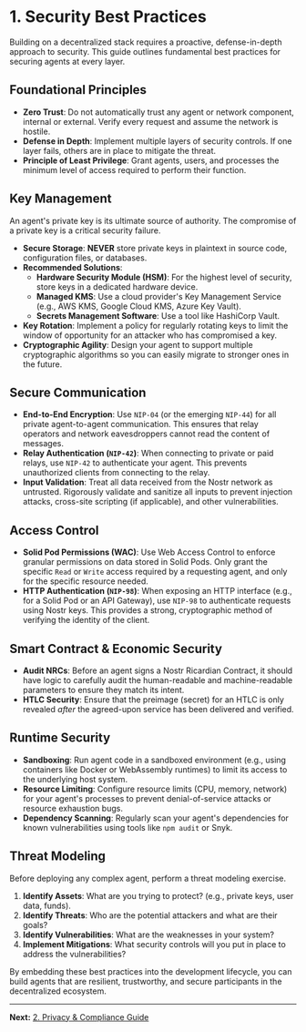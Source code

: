 # 1. Security Best Practices

Building on a decentralized stack requires a proactive, defense-in-depth approach to security. This guide outlines fundamental best practices for securing agents at every layer.

## Foundational Principles

*   **Zero Trust**: Do not automatically trust any agent or network component, internal or external. Verify every request and assume the network is hostile.
*   **Defense in Depth**: Implement multiple layers of security controls. If one layer fails, others are in place to mitigate the threat.
*   **Principle of Least Privilege**: Grant agents, users, and processes the minimum level of access required to perform their function.

## Key Management

An agent's private key is its ultimate source of authority. The compromise of a private key is a critical security failure.

*   **Secure Storage**: **NEVER** store private keys in plaintext in source code, configuration files, or databases.
*   **Recommended Solutions**:
    *   **Hardware Security Module (HSM)**: For the highest level of security, store keys in a dedicated hardware device.
    *   **Managed KMS**: Use a cloud provider's Key Management Service (e.g., AWS KMS, Google Cloud KMS, Azure Key Vault).
    *   **Secrets Management Software**: Use a tool like HashiCorp Vault.
*   **Key Rotation**: Implement a policy for regularly rotating keys to limit the window of opportunity for an attacker who has compromised a key.
*   **Cryptographic Agility**: Design your agent to support multiple cryptographic algorithms so you can easily migrate to stronger ones in the future.

## Secure Communication

*   **End-to-End Encryption**: Use `NIP-04` (or the emerging `NIP-44`) for all private agent-to-agent communication. This ensures that relay operators and network eavesdroppers cannot read the content of messages.
*   **Relay Authentication (`NIP-42`)**: When connecting to private or paid relays, use `NIP-42` to authenticate your agent. This prevents unauthorized clients from connecting to the relay.
*   **Input Validation**: Treat all data received from the Nostr network as untrusted. Rigorously validate and sanitize all inputs to prevent injection attacks, cross-site scripting (if applicable), and other vulnerabilities.

## Access Control

*   **Solid Pod Permissions (WAC)**: Use Web Access Control to enforce granular permissions on data stored in Solid Pods. Only grant the specific `Read` or `Write` access required by a requesting agent, and only for the specific resource needed.
*   **HTTP Authentication (`NIP-98`)**: When exposing an HTTP interface (e.g., for a Solid Pod or an API Gateway), use `NIP-98` to authenticate requests using Nostr keys. This provides a strong, cryptographic method of verifying the identity of the client.

## Smart Contract & Economic Security

*   **Audit NRCs**: Before an agent signs a Nostr Ricardian Contract, it should have logic to carefully audit the human-readable and machine-readable parameters to ensure they match its intent.
*   **HTLC Security**: Ensure that the preimage (secret) for an HTLC is only revealed *after* the agreed-upon service has been delivered and verified.

## Runtime Security

*   **Sandboxing**: Run agent code in a sandboxed environment (e.g., using containers like Docker or WebAssembly runtimes) to limit its access to the underlying host system.
*   **Resource Limiting**: Configure resource limits (CPU, memory, network) for your agent's processes to prevent denial-of-service attacks or resource exhaustion bugs.
*   **Dependency Scanning**: Regularly scan your agent's dependencies for known vulnerabilities using tools like `npm audit` or Snyk.

## Threat Modeling

Before deploying any complex agent, perform a threat modeling exercise.
1.  **Identify Assets**: What are you trying to protect? (e.g., private keys, user data, funds).
2.  **Identify Threats**: Who are the potential attackers and what are their goals?
3.  **Identify Vulnerabilities**: What are the weaknesses in your system?
4.  **Implement Mitigations**: What security controls will you put in place to address the vulnerabilities?

By embedding these best practices into the development lifecycle, you can build agents that are resilient, trustworthy, and secure participants in the decentralized ecosystem.

---
**Next:** [2. Privacy & Compliance Guide](./02-privacy-compliance-guide.md)